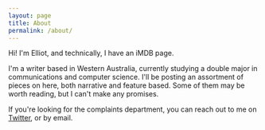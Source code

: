 ```yaml
---
layout: page
title: About
permalink: /about/
---
```


Hi! I'm Elliot, and technically, I have an iMDB page.

I'm a writer based in Western Australia, currently studying a double major in communications and computer science. I'll be posting an assortment of pieces on here, both narrative and feature based. Some of them may be worth reading, but I can't make any promises.

If you're looking for the complaints department, you can reach out to me on [Twitter](https://twitter.com/elliotherriman), or by email.
